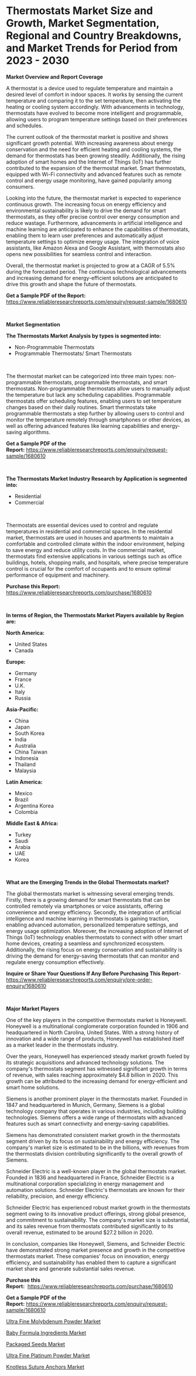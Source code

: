 <p><h1>Thermostats Market Size and Growth, Market Segmentation, Regional and Country Breakdowns, and Market Trends for Period from 2023 -  2030</h1></p><p><strong>Market Overview and Report Coverage</strong></p>
<p><p>A thermostat is a device used to regulate temperature and maintain a desired level of comfort in indoor spaces. It works by sensing the current temperature and comparing it to the set temperature, then activating the heating or cooling system accordingly. With advancements in technology, thermostats have evolved to become more intelligent and programmable, allowing users to program temperature settings based on their preferences and schedules.</p><p>The current outlook of the thermostat market is positive and shows significant growth potential. With increasing awareness about energy conservation and the need for efficient heating and cooling systems, the demand for thermostats has been growing steadily. Additionally, the rising adoption of smart homes and the Internet of Things (IoT) has further contributed to the expansion of the thermostat market. Smart thermostats, equipped with Wi-Fi connectivity and advanced features such as remote control and energy usage monitoring, have gained popularity among consumers.</p><p>Looking into the future, the thermostat market is expected to experience continuous growth. The increasing focus on energy efficiency and environmental sustainability is likely to drive the demand for smart thermostats, as they offer precise control over energy consumption and reduce wastage. Furthermore, advancements in artificial intelligence and machine learning are anticipated to enhance the capabilities of thermostats, enabling them to learn user preferences and automatically adjust temperature settings to optimize energy usage. The integration of voice assistants, like Amazon Alexa and Google Assistant, with thermostats also opens new possibilities for seamless control and interaction.</p><p>Overall, the thermostat market is projected to grow at a CAGR of 5.5% during the forecasted period. The continuous technological advancements and increasing demand for energy-efficient solutions are anticipated to drive this growth and shape the future of thermostats.</p></p>
<p><strong>Get a Sample PDF of the Report:</strong> <a href="https://www.reliableresearchreports.com/enquiry/request-sample/1680610">https://www.reliableresearchreports.com/enquiry/request-sample/1680610</a></p>
<p>&nbsp;</p>
<p><strong>Market Segmentation</strong></p>
<p><strong>The Thermostats Market Analysis by types is segmented into:</strong></p>
<p><ul><li>Non-Programmable Thermostats</li><li>Programmable Thermostats/ Smart Thermostats</li></ul></p>
<p>&nbsp;</p>
<p><p>The thermostat market can be categorized into three main types: non-programmable thermostats, programmable thermostats, and smart thermostats. Non-programmable thermostats allow users to manually adjust the temperature but lack any scheduling capabilities. Programmable thermostats offer scheduling features, enabling users to set temperature changes based on their daily routines. Smart thermostats take programmable thermostats a step further by allowing users to control and monitor the temperature remotely through smartphones or other devices, as well as offering advanced features like learning capabilities and energy-saving algorithms.</p></p>
<p><strong>Get a Sample PDF of the Report:</strong>&nbsp;<a href="https://www.reliableresearchreports.com/enquiry/request-sample/1680610">https://www.reliableresearchreports.com/enquiry/request-sample/1680610</a></p>
<p>&nbsp;</p>
<p><strong>The Thermostats Market Industry Research by Application is segmented into:</strong></p>
<p><ul><li>Residential</li><li>Commercial</li></ul></p>
<p>&nbsp;</p>
<p><p>Thermostats are essential devices used to control and regulate temperatures in residential and commercial spaces. In the residential market, thermostats are used in houses and apartments to maintain a comfortable and controlled climate within the indoor environment, helping to save energy and reduce utility costs. In the commercial market, thermostats find extensive applications in various settings such as office buildings, hotels, shopping malls, and hospitals, where precise temperature control is crucial for the comfort of occupants and to ensure optimal performance of equipment and machinery.</p></p>
<p><strong>Purchase this Report:</strong>&nbsp; <a href="https://www.reliableresearchreports.com/purchase/1680610">https://www.reliableresearchreports.com/purchase/1680610</a></p>
<p>&nbsp;</p>
<p><strong>In terms of Region, the Thermostats Market Players available by Region are:</strong></p>
<p>
    <p> <strong> North America: </strong>
        <ul>
            <li>United States</li>
            <li>Canada</li>
        </ul>
        </p> 
    <p> <strong> Europe: </strong>
        <ul>
            <li>Germany</li>
            <li>France</li>
            <li>U.K.</li>
            <li>Italy</li>
            <li>Russia</li>
        </ul>
        </p> 
    <p> <strong> Asia-Pacific: </strong>
        <ul>
            <li>China</li>
            <li>Japan</li>
            <li>South Korea</li>
            <li>India</li>
            <li>Australia</li>
            <li>China Taiwan</li>
            <li>Indonesia</li>
            <li>Thailand</li>
            <li>Malaysia</li>
        </ul>
        </p> 
    <p> <strong> Latin America: </strong>
        <ul>
            <li>Mexico</li>
            <li>Brazil</li>
            <li>Argentina Korea</li>
            <li>Colombia</li>
        </ul>
        </p> 
    <p> <strong> Middle East & Africa: </strong>
        <ul>
            <li>Turkey</li>
            <li>Saudi</li>
            <li>Arabia</li>
            <li>UAE</li>
            <li>Korea</li>
        </ul>
    </p>
    </p>
<p>&nbsp;</p>
<p><strong>What are the Emerging Trends in the Global Thermostats market?</strong></p>
<p><p>The global thermostats market is witnessing several emerging trends. Firstly, there is a growing demand for smart thermostats that can be controlled remotely via smartphones or voice assistants, offering convenience and energy efficiency. Secondly, the integration of artificial intelligence and machine learning in thermostats is gaining traction, enabling advanced automation, personalized temperature settings, and energy usage optimization. Moreover, the increasing adoption of Internet of Things (IoT) technology enables thermostats to connect with other smart home devices, creating a seamless and synchronized ecosystem. Additionally, the rising focus on energy conservation and sustainability is driving the demand for energy-saving thermostats that can monitor and regulate energy consumption effectively.</p></p>
<p><strong>Inquire or Share Your Questions If Any Before Purchasing This Report</strong>- <a href="https://www.reliableresearchreports.com/enquiry/pre-order-enquiry/1680610">https://www.reliableresearchreports.com/enquiry/pre-order-enquiry/1680610</a></p>
<p>&nbsp;</p>
<p><strong>Major Market Players</strong></p>
<p><p>One of the key players in the competitive thermostats market is Honeywell. Honeywell is a multinational conglomerate corporation founded in 1906 and headquartered in North Carolina, United States. With a strong history of innovation and a wide range of products, Honeywell has established itself as a market leader in the thermostats industry.</p><p>Over the years, Honeywell has experienced steady market growth fueled by its strategic acquisitions and advanced technology solutions. The company's thermostats segment has witnessed significant growth in terms of revenue, with sales reaching approximately $4.8 billion in 2020. This growth can be attributed to the increasing demand for energy-efficient and smart home solutions.</p><p>Siemens is another prominent player in the thermostats market. Founded in 1847 and headquartered in Munich, Germany, Siemens is a global technology company that operates in various industries, including building technologies. Siemens offers a wide range of thermostats with advanced features such as smart connectivity and energy-saving capabilities.</p><p>Siemens has demonstrated consistent market growth in the thermostats segment driven by its focus on sustainability and energy efficiency. The company's market size is estimated to be in the billions, with revenues from the thermostats division contributing significantly to the overall growth of Siemens.</p><p>Schneider Electric is a well-known player in the global thermostats market. Founded in 1836 and headquartered in France, Schneider Electric is a multinational corporation specializing in energy management and automation solutions. Schneider Electric's thermostats are known for their reliability, precision, and energy efficiency.</p><p>Schneider Electric has experienced robust market growth in the thermostats segment owing to its innovative product offerings, strong global presence, and commitment to sustainability. The company's market size is substantial, and its sales revenue from thermostats contributed significantly to its overall revenue, estimated to be around $27.2 billion in 2020.</p><p>In conclusion, companies like Honeywell, Siemens, and Schneider Electric have demonstrated strong market presence and growth in the competitive thermostats market. These companies' focus on innovation, energy efficiency, and sustainability has enabled them to capture a significant market share and generate substantial sales revenue.</p></p>
<p><strong>Purchase this Report:</strong>&nbsp;&nbsp;<a href="https://www.reliableresearchreports.com/purchase/1680610">https://www.reliableresearchreports.com/purchase/1680610</a></p>
<p></p>
<p><strong>Get a Sample PDF of the Report:</strong>&nbsp;<a href="https://www.reliableresearchreports.com/enquiry/request-sample/1680610">https://www.reliableresearchreports.com/enquiry/request-sample/1680610</a></p>
<p><p><a href="https://www.linkedin.com/pulse/ultra-fine-molybdenum-powder-market-challenges-opportunities/">Ultra Fine Molybdenum Powder Market</a></p><p><a href="https://www.linkedin.com/pulse/baby-formula-ingredients-market-insights-players-forecast/">Baby Formula Ingredients Market</a></p><p><a href="https://medium.com/@tiffanytran1905/packaged-seeds-market-size-growth-forecast-2023-2030-93025fba541b">Packaged Seeds Market</a></p><p><a href="https://www.linkedin.com/pulse/ultra-fine-platinum-powder-market-research-report-provides/">Ultra Fine Platinum Powder Market</a></p><p><a href="https://medium.com/@judithhoffman05/knotless-suture-anchors-market-size-cagr-trends-2024-2030-e38eb967e752">Knotless Suture Anchors Market</a></p></p>